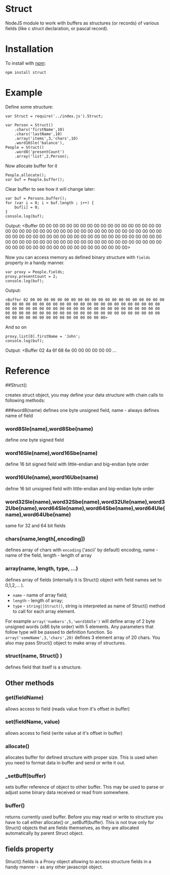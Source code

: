 Struct
======
NodeJS module to work with buffers as structures (or records) of various fields (like c struct declaration, or pascal record).

Installation
============

To install with [npm](http://github.com/isaacs/npm):
 
    npm install struct
    

Example
=======

Define some structure: 

	var Struct = require('../index.js').Struct;
 
	var Person = Struct()
		.chars('firstName',10)
		.chars('lastName',10)
		.array('items',3,'chars',10)
		.word16Sle('balance'),
	People = Struct()
		.word8('presentCount')
		.array('list',2,Person);
		
Now allocate buffer for it
	
	People.allocate();
	var buf = People.buffer();
	
Clear buffer to see how it will change later:
	
	var buf = Persons.buffer();
	for (var i = 0; i < buf.length ; i++) {
  		buf[i] = 0;
	}
	console.log(buf);
	
Output:
	<Buffer 00 00 00 00 00 00 00 00 00 00 00 00 00 00 00 00 00 00 00 00 00 00 00 00 00 00 00 00 00 00 00 00 00 00 00 00 00 00 00 00 00 00 00 00 00 00 00 00 00 00 00 00 00 00 00 00 00 00 00 00 00 00 00 00 00 00 00 00 00 00 00 00 00 00 00 00 00 00 00 00 00 00 00 00 00 00 00 00 00 00 00 00 00 00 00 00 00 00 00 00 00 00 00 00 00>
	
	
Now you can access memory as defined binary structure with `fields` property in a handy manner.		

	var proxy = People.fields;
	proxy.presentCount = 2;
	console.log(buf);
	
Output: 
	
	<Buffer 02 00 00 00 00 00 00 00 00 00 00 00 00 00 00 00 00 00 00 00 00 00 00 00 00 00 00 00 00 00 00 00 00 00 00 00 00 00 00 00 00 00 00 00 00 00 00 00 00 00 00 00 00 00 00 00 00 00 00 00 00 00 00 00 00 00 00 00 00 00 00 00 00 00 00 00 00 00 00 00 00 00 00 00 00 00 00 00 00 00 00 00 00 00 00 00 00 00 00 00 00 00 00 00 00>
	
And so on

	proxy.list[0].firstName = 'John';
	console.log(buf);
	
Output:
	<Buffer 02 4a 6f 68 6e 00 00 00 00 00 00 ...	
	     
Reference
=========

##Struct()

creates struct object, you may define your data structure with chain calls to following methods:

###word8(name)
defines one byte unsigned field, name - always defines name of field

### word8Sle(name),word8Sbe(name)
define one byte signed field

### word16Sle(name),word16Sbe(name)
define 16 bit signed field with little-endian and big-endian byte order

### word16Ule(name),word16Ube(name)
define 16 bit unsigned field with little-endian and big-endian byte order

### word32Sle(name),word32Sbe(name),word32Ule(name),word32Ube(name),word64Sle(name),word64Sbe(name),word64Ule(name),word64Ube(name)
same for 32 and 64 bit fields

### chars(name,length[,encoding])
defines array of chars with `encoding` ('ascii' by default) encoding, name - name of the field, length - length of array

### array(name, length, type, ...)
defines array of fields (internally it is Struct() object with field names set to 0,1,2,... ).
 
- `name` - name of array field;
- `length` - length of array;
- `type` - `string||Struct()`, string is interpreted as name of Struct()  method to call for each array element.

For example `array('numbers',5,'word16Ule')` will define array of 2 byte unsigned words (x86 byte order) with 5 elements.
Any parameters that follow type will be passed to definition function. 
So `array('someName',3,'chars',20)` defines 3 element array of 20 chars.
You also may pass Struct() object to make array of structures.

### struct(name, Struct() )   
      
defines field that itself is a structure.

## Other methods

### get(fieldName)
allows access to field (reads value from it's offset in buffer)

### set(fieldName, value)
allows access to field (write value at it's offset in buffer)

### allocate()
allocates buffer for defined structure with proper size. This is used when you need to format data in buffer and send or write it out.
 
### _setBuff(buffer)
sets buffer reference of object to other buffer. This may be used to parse or adjust some binary data received or read from somewhere.

### buffer()
returns currently used buffer. Before you may read or write to structure you have to call either allocate() or _setBuff(buffer). 
This is not true only for Struct() objects that are fields themselves, as they are allocated automatically by parent Struct object.

## fields property
Struct().fields is a Proxy object allowing to access structure fields in a handy manner - as any other javascript object.
 

  
